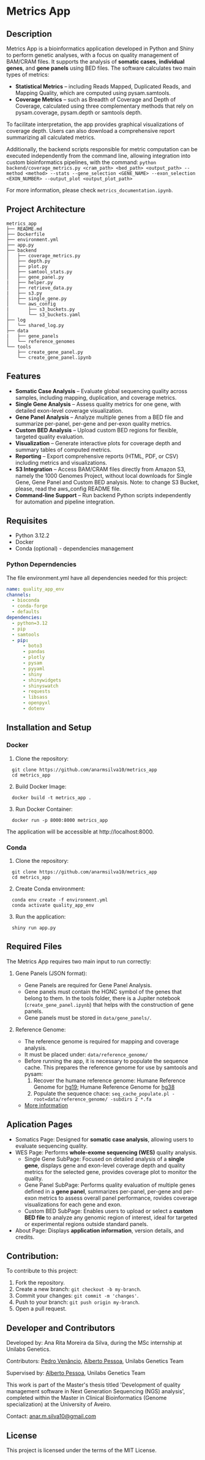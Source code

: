 # Metrics App

## Description
Metrics App is a bioinformatics application developed in Python and Shiny to perform genetic analyses, with a focus on quality management of BAM/CRAM files. It supports the analysis of **somatic cases**, **individual genes**, and **gene panels** using BED files. The software calculates two main types of metrics:
 - **Statistical Metrics** – including Reads Mapped, Duplicated Reads, and Mapping Quality, which are computed using pysam.samtools.
 - **Coverage Metrics** – such as Breadth of Coverage and Depth of Coverage, calculated using three complementary methods that rely on pysam.coverage, pysam.depth or samtools depth.

To facilitate interpretation, the app provides graphical visualizations of coverage depth. Users can also download a comprehensive report summarizing all calculated metrics.

Additionally, the backend scripts responsible for metric computation can be executed independently from the command line, allowing integration into custom bioinformatics pipelines, with the command:
```python backend/coverage_metrics.py <cram_path> <bed_path> <output_path> --method <method> --stats --gene_selection <GENE_NAME> --exon_selection <EXON_NUMBER> --output_plot <output_plot_path>```

For more information, please check `metrics_documentation.ipynb`.

## Project Architecture
```
metrics_app
├── README.md
├── Dockerfile
├── environment.yml
├── app.py
├── backend
│   ├── coverage_metrics.py
│   ├── depth.py
│   ├── plot.py
│   ├── samtool_stats.py
│   ├── gene_panel.py
|   ├── helper.py
│   ├── retrieve_data.py
|   ├── s3.py
│   ├── single_gene.py
│   └── aws_config
|       ├── s3_buckets.py
│       └── s3_buckets.yaml
├── log
│   └── shared_log.py
├── data
|   ├── gene_panels
│   └── reference_genomes
└── tools
    ├── create_gene_panel.py
    └── create_gene_panel.ipynb
```

## Features
 - **Somatic Case Analysis** – Evaluate global sequencing quality across samples, including mapping, duplication, and coverage metrics.
 - **Single Gene Analysis** – Assess quality metrics for one gene, with detailed exon-level coverage visualization.
 - **Gene Panel Analysis** – Analyze multiple genes from a BED file and summarize per-panel, per-gene and per-exon quality metrics.
 - **Custom BED Analysis** – Upload custom BED regions for flexible, targeted quality evaluation.
 - **Visualization** – Generate interactive plots for coverage depth and summary tables of computed metrics.
 - **Reporting** – Export comprehensive reports (HTML, PDF, or CSV) including metrics and visualizations.
 - **S3 Integration** – Access BAM/CRAM files directly from Amazon S3, namely the 1000 Genomes Project, without local downloads for Single Gene, Gene Panel and Custom BED analysis. Note: to change S3 Bucket, please, read the aws_config README file.
 - **Command-line Support** – Run backend Python scripts independently for automation and pipeline integration.

 ## Requisites
 - Python 3.12.2
 - Docker
 - Conda (optional) - dependencies management

 ### Python Deperndencies
 The file environment.yml have all dependencies needed for this project:
```yaml
name: quality_app_env
channels:
  - bioconda
  - conda-forge
  - defaults
dependencies:
  - python=3.12
  - pip
  - samtools
  - pip:
      - boto3
      - pandas
      - plotly
      - pysam
      - pyyaml
      - shiny
      - shinywidgets
      - shinyswatch
      - requests
      - libsass
      - openpyxl
      - dotenv
 ```
 
## Installation and Setup

### Docker
  1. Clone the repository:
  ```
    git clone https://github.com/anarmsilva10/metrics_app
    cd metrics_app
  ```

  2. Build Docker Image:
  ```
    docker build -t metrics_app .
  ```

  3. Run Docker Container:
  ```
    docker run -p 8000:8000 metrics_app
  ```

The application will be accessible at http://localhost:8000.

### Conda
  1. Clone the repository:
  ```
    git clone https://github.com/anarmsilva10/metrics_app
    cd metrics_app
  ```

  2. Create Conda environment:
  ```
    conda env create -f environment.yml
    conda activate quality_app_env
  ```

  3. Run the application:
  ```
    shiny run app.py
  ```

## Required Files
The Metrics App requires two main input to run correctly:

  1. Gene Panels (JSON format):
      - Gene Panels are required for Gene Panel Analysis.
      - Gene panels must contain the HGNC symbol of the genes that belong to them. In the tools folder, there is a Jupiter notebook (```create_gene_panel.ipynb```) that helps with the construction of gene panels.
      - Gene panels must be stored in ```data/gene_panels/```.

  2. Reference Genome:
      - The reference genome is required for mapping and coverage analysis.
      - It must be placed under: ```data/reference_genome/```
      - Before running the app, it is necessary to populate the sequence cache. This prepares the reference genome for use by samtools and pysam:
          1. Recover the humane reference genome:
              Humane Reference Genome for [hg19](https://ftp.1000genomes.ebi.ac.uk/vol1/ftp/technical/reference/phase2_reference_assembly_sequence/); Humane Reference Genome for [hg38](https://ftp.1000genomes.ebi.ac.uk/vol1/ftp/technical/reference/GRCh38_reference_genome/)
          2. Populate the sequence chace:
            ```seq_cache_populate.pl -root=data/reference_genome/ -subdirs 2 *.fa ```
      - [More information](https://www.htslib.org/doc/reference_seqs.html)

## Aplication Pages
 - Somatics Page: Designed for **somatic case analysis**, allowing users to evaluate sequencing quality.
 - WES Page: Performs **whole-exome sequencing (WES)** quality analysis.
    - Single Gene SubPage: Focused on detailed analysis of a **single gene**, displays gene and exon-level coverage depth and quality metrics for the selected gene, provides coverage plot to monitor the quality.
    - Gene Panel SubPage: Performs quality evaluation of multiple genes defined in a **gene panel**, summarizes per-panel, per-gene and per-exon metrics to assess overall panel performance, rovides coverage visualizations for each gene and exon.
    - Custom BED SubPage: Enables users to upload or select a **custom BED file** to analyze any genomic region of interest, ideal for targeted or experimental regions outside standard panels.
 - About Page: Displays **application information**, version details, and credits.

## Contribution:
To contribute to this project:
 1. Fork the repository.
 2. Create a new branch: ```git checkout -b my-branch```.
 3. Commit your changes: ```git commit -m 'changes'```.
 4. Push to your branch: ```git push origin my-branch```.
 5. Open a pull request.

## Developer and Contributors
Developed by: Ana Rita Moreira da Silva, during the MSc internship at Unilabs Genetics.

Contributors: [Pedro Venâncio](https://github.com/pfcv99),
              [Alberto Pessoa](https://github.com/pessoa-am), Unilabs Genetics Team

Supervised by: [Alberto Pessoa](https://github.com/pessoa-am), Unilabs Genetics Team

This work is part of the Master's thesis titled 'Development of quality management software in Next Generation Sequencing (NGS) analysis', completed within the Master in Clinical Bioinformatics (Genome specialization) at the University of Aveiro.

Contact: anar.m.silva10@gmail.com

## License
This project is licensed under the terms of the MIT License.
